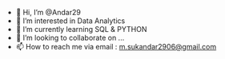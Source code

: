 - 👋 Hi, I’m @Andar29
- 👀 I’m interested in Data Analytics 
- 🌱 I’m currently learning SQL & PYTHON
- 💞️ I’m looking to collaborate on ...
- 📫 How to reach me via email : m.sukandar2906@gmail.com

<!---
Andar29/Andar29 is a ✨ special ✨ repository because its `README.md` (this file) appears on your GitHub profile.
You can click the Preview link to take a look at your changes.
--->
